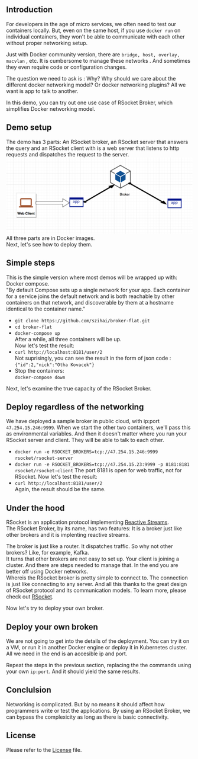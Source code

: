 

## Introduction
For developers in the age of micro services, we often need to test our containers locally. But, even on the same host, if you use `docker run` on individual containers, they won't be able to communicate with each other without proper networking setup.  

Just with Docker community version, there are `bridge, host, overlay, macvlan` , etc. It is cumbersome to manage these networks . And sometimes they even require code or configuration changes. 

The question we need to ask is : Why? Why should we care about the different docker networking model? Or docker networking plugins? All we want is app to talk to another.

In this demo, you can try out one use case of RSocket Broker, which simplifies Docker networking model.
## Demo setup
The demo has 3 parts: An RSocket broker, an RSocket server that answers the query and an RSocket client with is a web server that listens to http requests and dispatches the request to the server.   
![diagram](diagram.png)
All three parts are in Docker images.   
Next, let's see how to deploy them.   

## Simple steps

This is the simple version where most demos will be wrapped up with: Docker compose.   
"By default Compose sets up a single network for your app. Each container for a service joins the default network and is both reachable by other containers on that network, and discoverable by them at a hostname identical to the container name."   

* `git clone https://github.com/szihai/broker-flat.git`
* `cd broker-flat`
* `docker-compose up`   
After a while, all three containers will be up.        
Now let's test the result:   
* `curl http://localhost:8181/user/2`   
Not suprisingly, you can see the result in the form of json code : 
`{"id":2,"nick":"Otha Kovacek"}`   
* Stop the containers:     
`docker-compose down`

Next, let's examine the true capacity of the RSocket Broker.
## Deploy regardless of the networking
We have deployed a sample broker in public cloud, with ip:port `47.254.15.246:9999`. When we start the other two containers, we'll pass this as environmental variables. And then it doesn't matter where you run your RSocket server and client. They will be able to talk to each other.

* `docker run -e RSOCKET_BROKERS=tcp://47.254.15.246:9999 rsocket/rsocket-server`
* `docker run -e RSOCKET_BROKERS=tcp://47.254.15.23:9999 -p 8181:8181 rsocket/rsocket-client`
The port 8181 is open for web traffic, not for RSocket.
Now let's test the result:  
* `curl http://localhost:8181/user/2`   
Again, the result should be the same.

## Under the hood
RSocket is an application protocol implementing [Reactive Streams](https://en.wikipedia.org/wiki/Reactive_Streams).    
The RSocket Broker, by its name, has two features: It is a broker just like other brokers and it is implenting reactive streams.  

The broker is just like a router. It dispatches traffic. So why not other brokers? Like, for example, Kafka.   
It turns that other brokers are not easy to set up. Your client is joining a cluster. And there are steps needed to manage that. In the end you are better off using Docker networks.    
Whereis the RSocket broker is pretty simple to connect to. The connection is just like connecting to any server. And all this thanks to the great design of RSocket protocol and its communication models. To learn more, please check out [RSocket](rsocket.io/).

Now let's try to deploy your own broker.   

## Deploy your own broken
We are not going to get into the details of the deployment. You can try it on a VM, or run it in another Docker engine or deploy it in Kubernetes cluster. All we need in the end is an accesible ip and port. 

Repeat the steps in the previous section, replacing the the commands using your own `ip:port`. And it should yield the same results.

## Conclulsion
Networking is complicated. But by no means it should affect how programmers write or test the applications. By using an RSocket Broker, we can bypass the complexicity as long as there is basic connectivity.

## License
Please refer to the [License](LICENSE) file.
